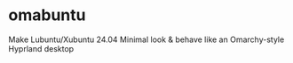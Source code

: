# omabuntu
Make Lubuntu/Xubuntu 24.04 Minimal look &amp; behave like an Omarchy-style Hyprland desktop
